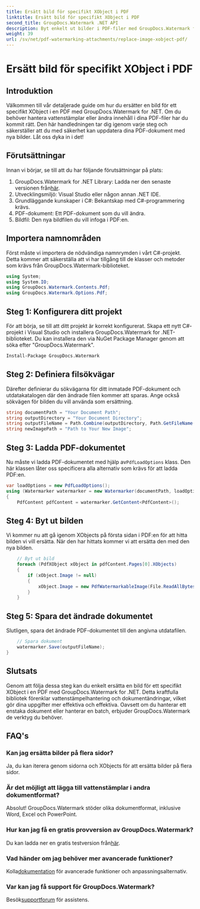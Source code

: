 ```yaml
---
title: Ersätt bild för specifikt XObject i PDF
linktitle: Ersätt bild för specifikt XObject i PDF
second_title: GroupDocs.Watermark .NET API
description: Byt enkelt ut bilder i PDF-filer med GroupDocs.Watermark för .NET med denna steg-för-steg-guide. Perfekt för att hantera PDF-innehåll effektivt.
weight: 39
url: /sv/net/pdf-watermarking-attachments/replace-image-xobject-pdf/
---
```


# Ersätt bild för specifikt XObject i PDF

## Introduktion
Välkommen till vår detaljerade guide om hur du ersätter en bild för ett specifikt XObject i en PDF med GroupDocs.Watermark for .NET. Om du behöver hantera vattenstämplar eller ändra innehåll i dina PDF-filer har du kommit rätt. Den här handledningen tar dig igenom varje steg och säkerställer att du med säkerhet kan uppdatera dina PDF-dokument med nya bilder. Låt oss dyka in i det!
## Förutsättningar
Innan vi börjar, se till att du har följande förutsättningar på plats:
1.  GroupDocs.Watermark for .NET Library: Ladda ner den senaste versionen från[här](https://releases.groupdocs.com/Watermark/net/).
2. Utvecklingsmiljö: Visual Studio eller någon annan .NET IDE.
3. Grundläggande kunskaper i C#: Bekantskap med C#-programmering krävs.
4. PDF-dokument: Ett PDF-dokument som du vill ändra.
5. Bildfil: Den nya bildfilen du vill infoga i PDF:en.

## Importera namnområden
Först måste vi importera de nödvändiga namnrymden i vårt C#-projekt. Detta kommer att säkerställa att vi har tillgång till de klasser och metoder som krävs från GroupDocs.Watermark-biblioteket.
```csharp
using System;
using System.IO;
using GroupDocs.Watermark.Contents.Pdf;
using GroupDocs.Watermark.Options.Pdf;
```
## Steg 1: Konfigurera ditt projekt
För att börja, se till att ditt projekt är korrekt konfigurerat. Skapa ett nytt C#-projekt i Visual Studio och installera GroupDocs.Watermark for .NET-biblioteket. Du kan installera den via NuGet Package Manager genom att söka efter "GroupDocs.Watermark".
```sh
Install-Package GroupDocs.Watermark
```
## Steg 2: Definiera filsökvägar
Därefter definierar du sökvägarna för ditt inmatade PDF-dokument och utdatakatalogen där den ändrade filen kommer att sparas. Ange också sökvägen för bilden du vill använda som ersättning.
```csharp
string documentPath = "Your Document Path";
string outputDirectory = "Your Document Directory";
string outputFileName = Path.Combine(outputDirectory, Path.GetFileName(documentPath));
string newImagePath = "Path to Your New Image";
```
## Steg 3: Ladda PDF-dokumentet
 Nu måste vi ladda PDF-dokumentet med hjälp av`PdfLoadOptions` klass. Den här klassen låter oss specificera alla alternativ som krävs för att ladda PDF:en.
```csharp
var loadOptions = new PdfLoadOptions();
using (Watermarker watermarker = new Watermarker(documentPath, loadOptions))
{
    PdfContent pdfContent = watermarker.GetContent<PdfContent>();
```
## Steg 4: Byt ut bilden
Vi kommer nu att gå igenom XObjects på första sidan i PDF:en för att hitta bilden vi vill ersätta. När den har hittats kommer vi att ersätta den med den nya bilden.
```csharp
    // Byt ut bild
    foreach (PdfXObject xObject in pdfContent.Pages[0].XObjects)
    {
        if (xObject.Image != null)
        {
            xObject.Image = new PdfWatermarkableImage(File.ReadAllBytes(newImagePath));
        }
    }
```
## Steg 5: Spara det ändrade dokumentet
Slutligen, spara det ändrade PDF-dokumentet till den angivna utdatafilen.
```csharp
    // Spara dokument
    watermarker.Save(outputFileName);
}
```

## Slutsats
Genom att följa dessa steg kan du enkelt ersätta en bild för ett specifikt XObject i en PDF med GroupDocs.Watermark for .NET. Detta kraftfulla bibliotek förenklar vattenstämpelhantering och dokumentändringar, vilket gör dina uppgifter mer effektiva och effektiva. Oavsett om du hanterar ett enstaka dokument eller hanterar en batch, erbjuder GroupDocs.Watermark de verktyg du behöver.
## FAQ's
### Kan jag ersätta bilder på flera sidor?
Ja, du kan iterera genom sidorna och XObjects för att ersätta bilder på flera sidor.
### Är det möjligt att lägga till vattenstämplar i andra dokumentformat?
Absolut! GroupDocs.Watermark stöder olika dokumentformat, inklusive Word, Excel och PowerPoint.
### Hur kan jag få en gratis provversion av GroupDocs.Watermark?
 Du kan ladda ner en gratis testversion från[här](https://releases.groupdocs.com/).
### Vad händer om jag behöver mer avancerade funktioner?
 Kolla[dokumentation](https://tutorials.groupdocs.com/Watermark/net/) för avancerade funktioner och anpassningsalternativ.
### Var kan jag få support för GroupDocs.Watermark?
 Besök[supportforum](https://forum.groupdocs.com/c/watermark/19) för assistens.